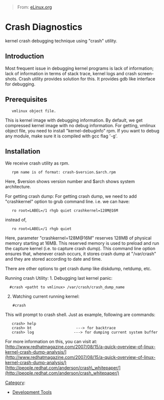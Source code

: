 > From: [eLinux.org](http://eLinux.org/Crash_Diagnostics "http://eLinux.org/Crash_Diagnostics")


# Crash Diagnostics



kernel crash debugging technique using "crash" utility.

## Introduction

Most frequent issue in debugging kernel programs is lack of information;
lack of information in terms of stack trace, kernel logs and crash
screen-shots. Crash utility provides solution for this. It provides gdb
like interface for debugging.

## Prerequisites

       vmlinux object file.

This is kernel image with debugging information. By default, we get
compressed kernel image with no debug information. For getting, vmlinux
object file, you need to install "kernel-debuginfo" rpm. If you want to
debug any module, make sure it is compiled with gcc flag '-g'.

## Installation

We receive crash utility as rpm.

       rpm name is of format: crash-$version.$arch.rpm

Here, \$version shows version number and \$arch shows system
architecture.

For getting crash dump: For getting crash dump, we need to add
"crashkernel" option to grub command line. i.e. we can have:

       ro root=LABEL=/1 rhgb quiet crashkernel=128M@16M

instead of,

       ro root=LABEL=/1 rhgb quiet

Here, parameter "crashkernel=128M@16M" reserves 128MB of physical memory
starting at 16MB. This reserved memory is used to preload and run the
capture kernel (i.e. to capture crash dump). This command line option
ensures that, whenever crash occurs, it stores crash dump at
"/var/crash" and they are stored according to date and time.

There are other options to get crash dump like diskdump, netdump, etc.

Running crash Utility: 1. Debugging last kernel panic:

      #crash <patht to vmlinux> /var/crash/crash_dump_name

2. Watching current running kernel:

       #crash

This will prompt to crash shell. Just as example, following are
commands:

       crash> help
       crash> bt                    ---> for backtrace
       crash> log                  ---> for dumping current system buffer

For more information on this, you can visit at:
[http://www.redhatmagazine.com/2007/08/15/a-quick-overview-of-linux-kernel-crash-dump-analysis/](http://www.redhatmagazine.com/2007/08/15/a-quick-overview-of-linux-kernel-crash-dump-analysis/)
[http://people.redhat.com/anderson/crash\_whitepaper/](http://people.redhat.com/anderson/crash_whitepaper/)


[Category](http://eLinux.org/Special:Categories "Special:Categories"):

-   [Development
    Tools](http://eLinux.org/Category:Development_Tools "Category:Development Tools")

